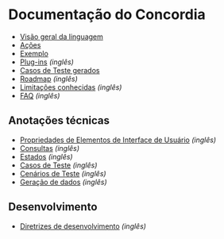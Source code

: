 # Documentação do Concordia

- [Visão geral da linguagem](language/pt.md)
- [Ações](actions-pt.md)
- [Exemplo](example-pt.md)
- [Plug-ins](../plugins/README.md) *(inglês)*
- [Casos de Teste gerados](test-cases-pt.md)
- [Roadmap](roadmap.md) *(inglês)*
- [Limitações conhecidas](limitations.md) *(inglês)*
- [FAQ](faq.md) *(inglês)*

## Anotações técnicas

- [Propriedades de Elementos de Interface de Usuário](dev/properties.md) *(inglês)*
- [Consultas](dev/queries.md) *(inglês)*
- [Estados](dev/states.md) *(inglês)*
- [Casos de Teste](dev/test-cases.md) *(inglês)*
- [Cenários de Teste](dev/test-scenarios.md) *(inglês)*
- [Geração de dados](dev/data-generation.md) *(inglês)*

## Desenvolvimento

- [Diretrizes de desenvolvimento](development.md) *(inglês)*